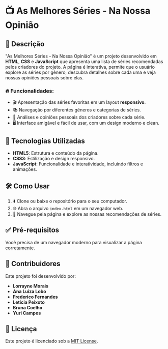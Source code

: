 # 📺 As Melhores Séries - Na Nossa Opinião

## 📝 Descrição
"As Melhores Séries - Na Nossa Opinião" é um projeto desenvolvido em **HTML**, **CSS** e **JavaScript** que apresenta uma lista de séries recomendadas pelos criadores do projeto. A página é interativa, permite que o usuário explore as séries por gênero, descubra detalhes sobre cada uma e veja nossas opiniões pessoais sobre elas.

### 🔥 Funcionalidades:
- 🎬 Apresentação das séries favoritas em um layout **responsivo**.
- 📚 Navegação por diferentes gêneros e categorias de séries.
- 💬 Análises e opiniões pessoais dos criadores sobre cada série.
- 🖥️ Interface amigável e fácil de usar, com um design moderno e clean.

## 🚀 Tecnologias Utilizadas
- **HTML5**: Estrutura e conteúdo da página.
- **CSS3**: Estilização e design responsivo.
- **JavaScript**: Funcionalidade e interatividade, incluindo filtros e animações.

## 🛠️ Como Usar
1. ⬇️ Clone ou baixe o repositório para o seu computador.
2. 🌐 Abra o arquivo `index.html` em um navegador web.
3. 📖 Navegue pela página e explore as nossas recomendações de séries.

## ✅ Pré-requisitos
Você precisa de um navegador moderno para visualizar a página corretamente.

## 👥 Contribuidores
Este projeto foi desenvolvido por:

- **Lorrayne Morais** 
- **Ana Luiza Lobo** 
- **Frederico Fernandes** 
- **Leticia Peixoto**
- **Bruna Coelho** 
- **Yuri Campos**

## 📜 Licença
Este projeto é licenciado sob a [MIT License](LICENSE).
